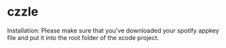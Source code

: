 czzle
=====

Installation: Please make sure that you've downloaded your spotify appkey file and put it into the root folder of the xcode project.
